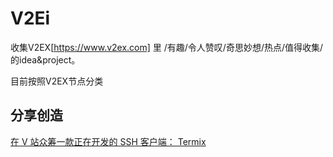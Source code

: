 # V2Ei
收集V2EX[https://www.v2ex.com] 里 /有趣/令人赞叹/奇思妙想/热点/值得收集/ 的idea&project。  

目前按照V2EX节点分类

## 分享创造
[在 V 站众筹一款正在开发的 SSH 客户端： Termix](https://www.v2ex.com/t/549770)
